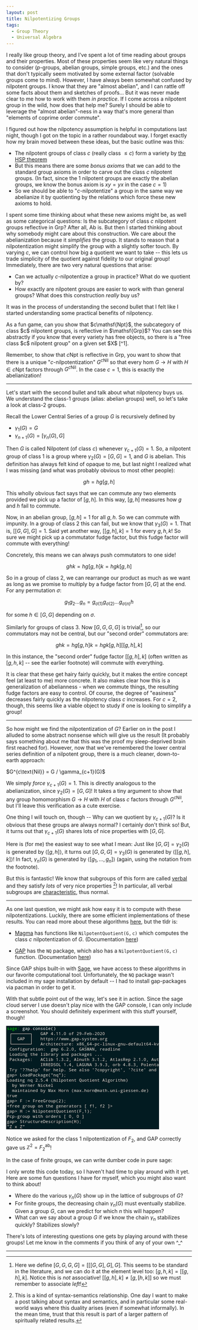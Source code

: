 ```yaml
---
layout: post
title: Nilpotentizing Groups
tags:
  - Group Theory
  - Universal Algebra
---
```


I really like group theory, and I've spent a lot of time reading about groups
and their properties. Most of these properties seem like very natural things
to consider ($p$-groups, abelian groups, simple groups, etc.) and the ones 
that don't typically seem motivated by some external factor 
(solvable groups come to mind). However, I have always been somewhat confused
by nilpotent groups. I know that they are "almost abelian", and I can rattle
off some facts about them and sketches of proofs... But it was never made 
clear to me how to work with them _in practice_. If I come across a nilpotent
group in the wild, how does that help me? Surely I should be able to leverage
the "almost abelian"-ness in a way that's more general than "elements of 
coprime order commute".

I figured out how the nilpotency assumption is helpful in computations last 
night, though I got on the topic in a rather roundabout way. I forget 
exactly how my brain moved between these ideas, but the basic outline was
this:

 - The nilpotent groups of class $c$ (really class $\leq c$) form a variety
      by [the HSP theorem](https://en.wikipedia.org/wiki/Variety_(universal_algebra)#Birkhoff's_theorem)
 - But this means there are some _bonus axioms_ that we can add to the standard
      group axioms in order to carve out the class $c$ nilpotent groups.
      (In fact, since the $1$ nilpotent groups are exactly the abelian groups,
      we know the bonus axiom is $xy=yx$ in the case $c=1$)
 - So we should be able to "$c$-nilpotentize" a group in the same way we abelianize 
      it by quotienting by the relations which force these new axioms to hold.

I spent some time thinking about what these new axioms might be, as well as
some categorical questions: Is the subcategory of class $c$ nilpotent groups
reflective in $\mathsf{Grp}$? After all, $\mathsf{Ab}$ is. But then I started
thinking about why somebody might care about this construction. We care about
the abelianization because it _simplifies_ the group. It stands to reason that
a nilpotentization might simplify the group with a slightly softer touch. 
By varying $c$, we can control how big a quotient we want to take -- this
lets us trade simplicity of the quotient against fidelity to our original group!
Immediately, there are two very natural questions that arise:

 - Can we actually $c$-nilpotentize a group in practice? What do we quotient by?
 - How exactly are nilpotent groups are easier to work with than general groups? 
    What does this construction _really_ buy us?

It was in the process of understanding the second bullet that I felt like
I started understanding some practical benefits of nilpotency. 

<div class="boxed" markdown=1>
  As a fun game, can you show that $c\mathsf{Npt}$, the subcategory
  of class $c$ nilpotent groups, is reflective in $\mathsf{Grp}$? You 
  can see this abstractly if you know that every variety has free objects,
  so there is a "free class $c$ nilpotent group" on a given set $X$ [^1].

  Remember, to show that $c\mathsf{Npt}$ is reflective in $\mathsf{Grp}$, 
  you want to show that there is a unique "$c$-nilpotentization" $G^{c\text{Nil}}$
  so that every hom $G \to H$ with $H \in c\mathsf{Npt}$ factors through 
  $G^{c\text{Nil}}$. In the case $c=1$, this is exactly the abelianization!
</div>

---

Let's start with the second bullet and talk about what nilpotency buys us.
We understand the class-$1$ groups (alias: abelian groups) well, so let's 
take a look at class-$2$ groups. 

Recall the <span class="defn">Lower Central Series</span> of a group $G$ 
is recursively defined by 

 - $\gamma_1(G) = G$
 - $\gamma_{n+1}(G) = [\gamma_n(G),G]$

Then $G$ is called <span class="defn">Nilpotent</span> (of class $c$) whenever
$\gamma_{c+1}(G) = 1$. So, a nilpotent group of class $1$ is a group where
$\gamma_2(G) = [G,G] = 1$, and $G$ is abelian. This definition has always felt
kind of opaque to me, but last night I realized what I was missing 
(and what was probably obvious to most other people):

$$gh = hg[g,h]$$

This wholly obvious fact says that we can commute any two elements provided
we pick up a factor of $[g,h]$. In this way, $[g,h]$ measures how $g$ and $h$
fail to commute.

Now, in an abelian group, $[g,h] = 1$ for all $g,h$. So we can commute with
impunity. In a group of class $2$ this can fail, but we know that
$\gamma_3(G) = 1$. That is, $[[G,G],G] = 1$. Said yet another way, $[[g,h],k] = 1$
for every $g,h,k$! So sure we might pick up a commutator fudge factor, but 
this fudge factor will commute with everything!

Concretely, this means we can always push commutators to one side!

$$ghk = hg[g,h]k = hgk[g,h]$$

So in a group of class $2$, we can rearrange our product as much as we want
as long as we promise to multiply by a fudge factor from $[G,G]$ at the end.
For any permutation $\sigma$:

$$g_1 g_2 \ldots g_n = g_{\sigma(1)} g_{\sigma(2)} \ldots g_{\sigma(n)} h$$

for some $h \in [G,G]$ depending on $\sigma$.

Similarly for groups of class $3$. Now $[G,G,G,G]$ is trivial[^2], so
our commutators may not be central, but our "second order" commutators are:

$$ghk = hg[g,h]k = hgk[g,h][[g,h],k]$$

In this instance, the "second order" fudge factor $[[g,h],k]$ 
(often written as $[g,h,k]$ -- see the earlier footnote) will commute
with everything.

It is clear that these get hairy fairly quickly, but it makes the entire
concept feel (at least to me) more concrete. It also makes clear how this
is a generalization of abelianness - when we commute things, the resulting
fudge factors are easy to control. Of course, the degree of "easiness"
decreases fairly quickly as the nilpotency class $c$ increases. For $c=2$,
though, this seems like a viable object to study if one is looking to
simplify a group!

---

So how might we find the nilpotentization of $G$? Earlier on in the 
post I alluded to some abstract nonsense which will give us the result
(It probably says something about me that this was the proof my sleep-deprived
brain first reached for). However, now that we've remembered the 
lower central series definition of a nilpotent group, there is a much cleaner,
down-to-earth approach:

<div class="boxed" markdown=1>
  $G^{c\text{Nil}} = G / \gamma_{c+1}(G)$
</div>

We simply _force_ $\gamma_{c+1}(G) = 1$. This is directly analogous to the
abelianization, since $\gamma_2(G) = [G,G]$! It takes a tiny argument to 
show that any group homomorphism $G \to H$ with $H$ of class $c$ factors
through $G^{c\text{Nil}}$, but I'll leave this verification as a cute exercise.

One thing I will touch on, though -- Why can we quotient by $\gamma_{c+1}(G)$?
Is it obvious that these groups are always normal? I certainly don't think so!
But, it turns out that $\gamma_{c+1}(G)$ shares lots of nice properties with $[G,G]$.

Here is (for me) the easiest way to see what I mean: Just like 
$[G,G] = \gamma_2(G)$ is generated by $\langle [g,h] \rangle$, it turns out
$[G,G,G] = \gamma_3(G)$ is generated by $\langle [[g,h],k] \rangle$! 
In fact, $\gamma_{n}(G)$ is generated by $\langle [g_1, \ldots, g_n] \rangle$
(again, using the notation from the footnote). 

But this is fantastic! We know that subgroups of this form are called
[verbal](https://groupprops.subwiki.org/wiki/Verbal_subgroup) and they 
satisfy _lots_ of very nice properties [^3]! In particular, all verbal
subgroups are 
[characteristic](https://en.wikipedia.org/wiki/Characteristic_subgroup), 
thus normal.

---

As one last question, we might ask how easy it is to compute with these
nilpotentizations. Luckily, there are some efficient implementations of these results.
You can read more about these algorithms [here](https://math.stackexchange.com/questions/3258639/nilpotent-quotient-algorithm),
but the tldr is:

 - [Magma](http://magma.maths.usyd.edu.au/magma/) has functions like 
      $\mathtt{NilpotentQuotient(G,c)}$ which computes the class $c$ 
      nilpotentization of $G$. 
      (Documentation [here](https://magma.maths.usyd.edu.au/magma/handbook/text/831#9446))

 - [GAP](https://www.gap-system.org/) has the $\mathtt{NQ}$ package, which also
      has a $\mathtt{NilpotentQuotient(G,c)}$ function.
      (Documentation [here](https://www.gap-system.org/Packages/nq.html))

Since GAP ships built-in with [Sage](https://www.sagemath.org/), we have access
to these algorithms in our favorite computational tool. Unfortunately,
the $\mathtt{NQ}$ package wasn't included in my sage installation by default --
I had to install gap-packages via pacman in order to get it.

With that subtle point out of the way, let's see it in action. 
Since the sage cloud server I use doesn't play nice with the GAP console,
I can only include a screenshot. You should definitely experiment with this
stuff yourself, though!

![Some GAP code running inside of sage](/assets/images/nilpotentizing-groups/sage-out.png)

Notice we asked for the class $1$ nilpotentization of $F_2$, and GAP
correctly gave us $\mathbb{Z}^2 = F_2^\text{ab}$! 

In the case of finite groups, we can write dumber code in pure sage:


<div class="linked_auto">
<script type="text/x-sage">
from itertools import combinations_with_replacement

def Nilpotentize(G,c):
    """
    Return the nilpotent quotient of class c.
    
    Only works for finite groups G!
    """
    def iterated_commutator(gs):
        """
        computes [g1, g2, ... gn] from a list gs
        """
        comm = gs[0]
        for g in gs[1:]:
            comm = comm.inverse() * g.inverse() * comm * g
        return comm
    
    # Get the subgroup generated by the iterated commutators
    toKill = G.subgroup([iterated_commutator(gs) for gs in combinations_with_replacement(G.list(),c+1)])

    return G.quotient(toKill)
</script>
</div>


I only wrote this code today, so I haven't had time to play around with it yet.
Here are some fun questions I have for myself, which you might also want to
think about!

 - Where do the various $\gamma_n(G)$ show up in the lattice of subgroups of $G$?
 - For finite groups, the decreasing chain $\gamma_n(G)$ must eventually stabilize. 
    Given a group $G$, can we predict for which $n$ this will happen?
 - What can we say about a group $G$ if we know the chain $\gamma_n$ stabilizes quickly? Stabilizes slowly?

There's lots of interesting questions one gets by playing around with these groups!
Let me know in the comments if you think of any of your own ^_^

---

[^1]: 
    Free nilpotent groups seem to be well studied, and fairly complicated! 
    This is one excellent example of abstract nonsense providing the existence
    of a free object whose combinatorial description is... unpleasant.
    You can read Terry Tao's description of them
    [here](https://terrytao.wordpress.com/2009/12/21/the-free-nilpotent-group/).

[^2]:
    Here we define $[G,G,G,G] = [[[G,G],G],G]$. This seems to be standard 
    in the literature, and we can do it at the element level too:
    $[g,h,k] = [[g,h],k]$. Notice this is _not_ associative! 
    $[[g,h],k] \neq [g,[h,k]]$ so we must remember to associate _left_!

[^3]:
    This is a kind of syntax-semantics relationship. 
    One day I want to make a post talking about syntax and semantics, 
    and in particular some real-world ways where this duality arises
    (even if somewhat informally). In the mean time, trust that this
    result is part of a larger pattern of spiritually related results.
